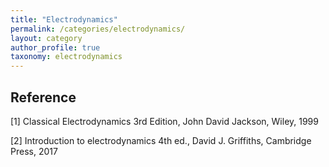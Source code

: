 ```yaml
---
title: "Electrodynamics"
permalink: /categories/electrodynamics/
layout: category
author_profile: true
taxonomy: electrodynamics
---
```





## Reference

[1] Classical Electrodynamics 3rd Edition, John David Jackson, Wiley, 1999

[2] Introduction to electrodynamics 4th ed., David J. Griffiths, Cambridge Press, 2017
